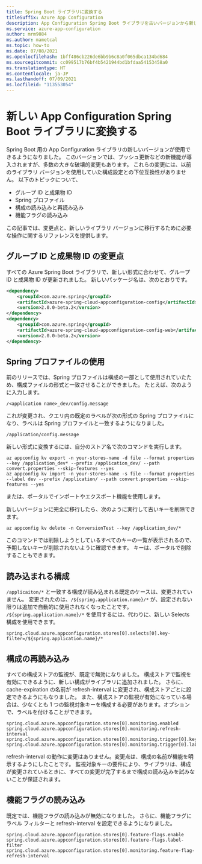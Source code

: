 ```yaml
---
title: Spring Boot ライブラリに変換する
titleSuffix: Azure App Configuration
description: App Configuration Spring Boot ライブラリを古いバージョンから新しいバージョンに変換する方法について説明します。
ms.service: azure-app-configuration
author: mrm9084
ms.author: mametcal
ms.topic: how-to
ms.date: 07/08/2021
ms.openlocfilehash: 1bff486cb226de6bb9b6c8a0f065dbca134bd684
ms.sourcegitcommit: cc099517b76bf4b5421944bd1bfdaa54153458a0
ms.translationtype: HT
ms.contentlocale: ja-JP
ms.lasthandoff: 07/09/2021
ms.locfileid: "113553054"
---
```

# <a name="convert-to-new-app-configuration-spring-boot-library"></a>新しい App Configuration Spring Boot ライブラリに変換する

Spring Boot 用の App Configuration ライブラリの新しいバージョンが使用できるようになりました。 このバージョンでは、プッシュ更新などの新機能が導入されますが、多数の大きな破壊的変更もあります。 これらの変更には、以前のライブラリ バージョンを使用していた構成設定との下位互換性がありません。 以下のトピックについて、

* グループ ID と成果物 ID
* Spring プロファイル
* 構成の読み込みと再読み込み
* 機能フラグの読み込み

この記事では、変更点と、新しいライブラリ バージョンに移行するために必要な操作に関するリファレンスを提供します。

## <a name="group-and-artifact-id-changed"></a>グループ ID と成果物 ID の変更点

すべての Azure Spring Boot ライブラリで、新しい形式に合わせて、グループ ID と成果物 ID が更新されました。 新しいパッケージ名は、次のとおりです。

```xml
<dependency>
    <groupId>com.azure.spring</groupId>
    <artifactId>azure-spring-cloud-appconfiguration-config</artifactId>
    <version>2.0.0-beta.2</version>
</dependency>
<dependency>
    <groupId>com.azure.spring</groupId>
    <artifactId>azure-spring-cloud-appconfiguration-config-web</artifactId>
    <version>2.0.0-beta.2</version>
</dependency>
```

## <a name="use-of-spring-profiles"></a>Spring プロファイルの使用

前のリリースでは、Spring プロファイルは構成の一部として使用されていたため、構成ファイルの形式と一致させることができました。 たとえば、次のように入力します。

```properties
/<application name>_dev/config.message
```

これが変更され、クエリ内の既定のラベルが次の形式の Spring プロファイルになり、ラベルは Spring プロファイルと一致するようになりました。

```properties
/application/config.message
```

 新しい形式に変換するには、自分のストア名で次のコマンドを実行します。

```azurecli
az appconfig kv export -n your-stores-name -d file --format properties --key /application_dev* --prefix /application_dev/ --path convert.properties --skip-features --yes
az appconfig kv import -n your-stores-name -s file --format properties --label dev --prefix /application/ --path convert.properties --skip-features --yes
```

または、ポータルでインポートやエクスポート機能を使用します。

新しいバージョンに完全に移行したら、次のように実行して古いキーを削除できます。

```azurecli
az appconfig kv delete -n ConversionTest --key /application_dev/*
```

このコマンドでは削除しようとしているすべてのキーの一覧が表示されるので、予期しないキーが削除されないように確認できます。 キーは、ポータルで削除することもできます。

## <a name="which-configurations-are-loaded"></a>読み込まれる構成

`/applicaiton/*` と一致する構成が読み込まれる既定のケースは、変更されていません。 変更されたのは、`/${spring.application.name}/*` が、設定されない限りは追加で自動的に使用されなくなったことです。 `/${spring.application.name}/*` を使用するには、代わりに、新しい Selects 構成を使用できます。

```properties
spring.cloud.azure.appconfiguration.stores[0].selects[0].key-filter=/${spring.application.name}/*
```

## <a name="configuration-reloading"></a>構成の再読み込み

すべての構成ストアの監視が、既定で無効になりました。 構成ストアで監視を有効にできるように、新しい構成がライブラリに追加されました。 さらに、cache-expiration の名前が refresh-interval に変更され、構成ストアごとに設定できるようにもなりました。 また、構成ストアの監視が有効になっている場合は、少なくとも 1 つの監視対象キーを構成する必要があります。オプションで、ラベルを付けることができます。

```properties
spring.cloud.azure.appconfiguration.stores[0].monitoring.enabled
spring.cloud.azure.appconfiguration.stores[0].monitoring.refresh-interval
spring.cloud.azure.appconfiguration.stores[0].monitoring.trigger[0].key
spring.cloud.azure.appconfiguration.stores[0].monitoring.trigger[0].label
```

refresh-interval の動作に変更はありません。変更点は、構成の名前が機能を明示するようにしたことです。 監視対象キーの要件により、ライブラリは、構成が変更されているときに、すべての変更が完了するまで構成の読み込みを試みないことが保証されます。

## <a name="feature-flag-loading"></a>機能フラグの読み込み

既定では、機能フラグの読み込みが無効になりました。 さらに、機能フラグにラベル フィルターと refresh-interval を設定できるようになりました。

```properties
spring.cloud.azure.appconfiguration.stores[0].feature-flags.enable
spring.cloud.azure.appconfiguration.stores[0].feature-flags.label-filter
spring.cloud.azure.appconfiguration.stores[0].monitoring.feature-flag-refresh-interval
```
